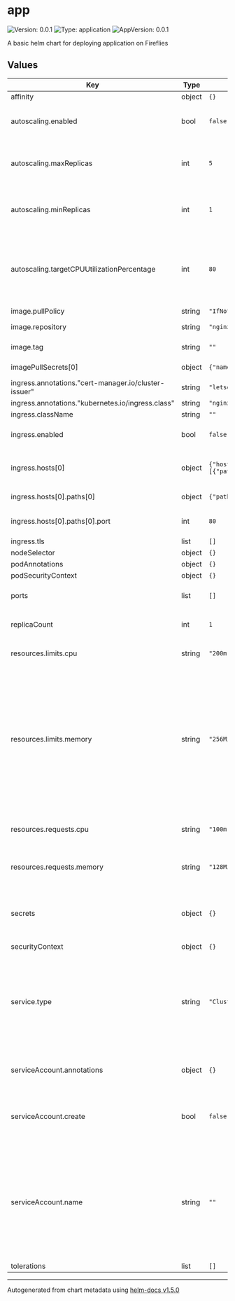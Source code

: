 # app

![Version: 0.0.1](https://img.shields.io/badge/Version-0.0.1-informational?style=flat-square) ![Type: application](https://img.shields.io/badge/Type-application-informational?style=flat-square) ![AppVersion: 0.0.1](https://img.shields.io/badge/AppVersion-0.0.1-informational?style=flat-square)

A basic helm chart for deploying application on Fireflies

## Values

| Key | Type | Default | Description |
|-----|------|---------|-------------|
| affinity | object | `{}` |  |
| autoscaling.enabled | bool | `false` | Enable Horizontal Pod Auto Scaling |
| autoscaling.maxReplicas | int | `5` | Auto scaling maximum number of pod |
| autoscaling.minReplicas | int | `1` | Auto scaling minimum number of pod |
| autoscaling.targetCPUUtilizationPercentage | int | `80` | Metrics to be used for deciding whether the pod should be upscaled or not. |
| image.pullPolicy | string | `"IfNotPresent"` |  |
| image.repository | string | `"nginx"` | Full image address |
| image.tag | string | `""` | Image tag to be used |
| imagePullSecrets[0] | object | `{"name":"regsec"}` | Secret to pull image |
| ingress.annotations."cert-manager.io/cluster-issuer" | string | `"letsencrypt-prod"` |  |
| ingress.annotations."kubernetes.io/ingress.class" | string | `"nginx"` |  |
| ingress.className | string | `""` |  |
| ingress.enabled | bool | `false` | Enable ingress creation |
| ingress.hosts[0] | object | `{"host":"chart-example.local","paths":[{"path":"/","pathType":"ImplementationSpecific","port":80}]}` | Public endpoint to access the service |
| ingress.hosts[0].paths[0] | object | `{"path":"/","pathType":"ImplementationSpecific","port":80}` | Path to be exposed |
| ingress.hosts[0].paths[0].port | int | `80` | Target exposed port |
| ingress.tls | list | `[]` |  |
| nodeSelector | object | `{}` |  |
| podAnnotations | object | `{}` |  |
| podSecurityContext | object | `{}` |  |
| ports | list | `[]` | list of ports to be exposed |
| replicaCount | int | `1` | The desired number of pod |
| resources.limits.cpu | string | `"200m"` | Configure CPU limits for the pod. |
| resources.limits.memory | string | `"256Mi"` | Configure Memory limit for the pod. This is the hard limit resources, so whenever your application uses more than the limit, it could throw OOM error. |
| resources.requests.cpu | string | `"100m"` | Configure CPU request for the pod. |
| resources.requests.memory | string | `"128Mi"` | Configure Memory request for the pod. |
| secrets | object | `{}` | External secret to be pulled and used for the deployment |
| securityContext | object | `{}` |  |
| service.type | string | `"ClusterIP"` | Kubernetes Service type to be created. Use this default value to expose the service via ingress-nginx |
| serviceAccount.annotations | object | `{}` | Annotations to add to the service account |
| serviceAccount.create | bool | `false` | Specifies whether a service account should be created |
| serviceAccount.name | string | `""` | The name of the service account to use. If not set and create is true, a name is generated using the fullname template |
| tolerations | list | `[]` |  |

----------------------------------------------
Autogenerated from chart metadata using [helm-docs v1.5.0](https://github.com/norwoodj/helm-docs/releases/v1.5.0)
